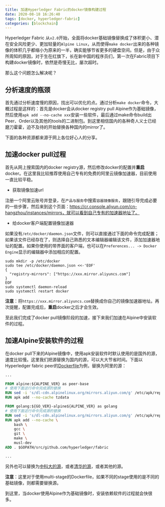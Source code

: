 ```yaml
---
title: 加速Hyperledger Fabric的docker镜像构建过程
date: 2020-08-18 16:26:40
tags: [docker, hyperledger-fabric]
categories: [blockchain]
---
```


Hyperledger Fabric 从`v2.0`开始，全面将docker基础镜像替换成了体积更小、潜在安全风险更少、更加轻量的`Alpine Linux`，从而使得`make docker`出来的各种镜像的体积几乎都缩小为原来的一半，确实能够节省更多的硬盘空间。但是，由于众所周知的原因，对于生在红旗下，长在新中国的程序员们，第一次在Fabric项目下构建docker镜像时，依然是奇慢无比，屡次超时。

那么这个问题怎么解决呢？

## 分析速度的瓶颈

首先通过分析速度慢的原因，找出可以优化的点。通过分析`make docker`命令，大概过程是这样的：首先是docker会从docker registry pull Alpine作为基础镜像，然后使用`apk add --no-cache xxx`安装一些软件，最后通过make命令build出Peer、Order以及其他的tools的二进制包。到这里相信国内的各种奇人义士已经磨刀霍霍，迫不及待的开始替换各种国内的mirror了。
<!-- more -->
下面的各种资源都来源于网上各位好心人的分享。

## 加速docker pull过程

首先从网上搜索国内的docker registry源，然后修改docker的配置并**重启**docker。在这里我比较推荐使用自己专有的免费的阿里云镜像加速器，目前使用一直比较平稳。

* 获取镜像加速url

注册一个阿里云账号并登录，在`产品与服务`中搜索`容器镜像服务`，跟随引导完成必要的一些步骤，然后来到这个页面：https://cr.console.aliyun.com/cn-hangzhou/instances/mirrors，就可以看到自己专有的加速器地址了。

* 给docker客户端配置镜像加速器

如果没有`/etc/docker/daemon.json`文件，则可以直接通过下面的命令完成配置；如果该文件已经存在了，则选择自己熟悉的文本编辑器编辑该文件，添加加速器地址的配置。如果你使用的带界面的客户端，也可以在`Preferences... -> Docker Engine`显示的编辑器中添加相应的配置。

```shell
sudo mkdir -p /etc/docker
sudo tee /etc/docker/daemon.json <<-'EOF'
{
  "registry-mirrors": ["https://xxx.mirror.aliyuncs.com"]
}
EOF
sudo systemctl daemon-reload
sudo systemctl restart docker

```

**注意**：将`https://xxx.mirror.aliyuncs.com`替换成你自己的镜像加速器地址。再次提醒，配置完成后，**重启**docker之后才会生效。

至此我们完成了docker pull镜像阶段的加速，接下来我们加速在Alpine中安装软件的过程。

## 加速Alpine安装软件的过程

在docker pull下来的Alpine镜像中，使用apk安装软件时默认使用的是国外的源，速度比较慢。这里我们把源替换为国内的源，可以大大节省时间。下面以Hyperledger fabric peer的[Dockerfile](https://github.com/hyperledger/fabric/blob/master/images/peer/Dockerfile)为例，替换为阿里的源：

```dockerfile
...

FROM alpine:${ALPINE_VER} as peer-base
# 使用下面这行命令完成源的替换
RUN sed -i 's/dl-cdn.alpinelinux.org/mirrors.aliyun.com/g' /etc/apk/repositories
RUN apk add --no-cache tzdata

FROM golang:${GO_VER}-alpine${ALPINE_VER} as golang
# 使用下面这行命令完成源的替换
RUN sed -i 's/dl-cdn.alpinelinux.org/mirrors.aliyun.com/g' /etc/apk/repositories
RUN apk add --no-cache \
	bash \
	gcc \
	git \
	make \
	musl-dev
ADD . $GOPATH/src/github.com/hyperledger/fabric

...
```

另外也可以替换为[中科大的源](dl-cdn.alpinelinux.org/mirrors.ustc.edu.cn)，或者[清华的源](dl-cdn.alpinelinux.org/mirrors.tuna.tsinghua.edu.cn)，或者其他的源。

**注意**：这里对于使用multi-stage的Dockerfile，如果不同的stage使用的是不同的基础镜像，则都需要替换源。

到这里，当docker使用Alpine作为基础镜像时，安装依赖软件的过程就会快很多。

